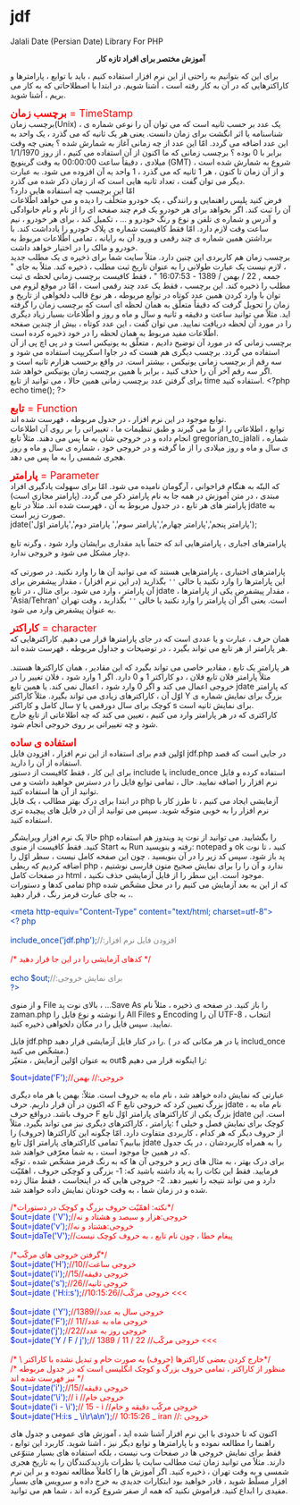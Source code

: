 # jdf
Jalali Date (Persian Date) Library For PHP

<link href="/css/rnm.css" rel="stylesheet" type="text/css" media="all"><title>آموزش مختصر برای افراد تازه کار</title>
<div align=center class="onv1"><b>آموزش مختصر برای افراد تازه کار</b></div>
<P>برای این که بتوانیم به راحتی از این نرم افزار استفاده کنیم ، باید با توابع ، پارامترها و کاراکترهایی که در آن به کار رفته است ، آشنا شویم. در ابتدا با 
اصطلاحاتی که به کار می بریم ، آشنا شوید.</P>
<P><span style="FONT-SIZE: 18px;color:#ff0000"><b>برچسب زمان</b> = TimeStamp</span>
<br>برچسب زمان(Unix) ، یک عدد بر حسب ثانیه است که می توان آن را نوعی شماره ی شناسنامه یا اثر انگشت 
 برای زمان دانست. یعنی هر یک ثانیه که می گذرد ، یک واحد به این عدد اضافه می گردد. امّا این عدد از چه زمانی آغاز به شمارش شده ؟ یعنی چه وقت برابر با 
0 بوده ؟ برچسب زمانی که ما اکنون از آن استفاده می کنیم ، از روز 1/1/1970 میلادی ، دقیقاً ساعت 00:00:00 به وقت گرینویچ (GMT) ، شروع به شمارش شده 
است و از آن زمان تا کنون ، هر 1 ثانیه که می گذرد ، 1 واحد به آن افزوده می شود. به عبارت دیگر می توان گفت ، تعداد ثانیه هایی است که از زمان ذکر 
شده می گذرد.<BR>امّا این برچسب چه استفاده هایی دارد؟<BR>فرض کنید پلیس راهنمایی و رانندگی ، یک خودرو متخلّف را دیده و می خواهد اطّلاعات آن را 
ثبت کند. اگر بخواهد برای هر خودرو یک فرم چند صفحه ای را از نام و نام خانوادگی و آدرس و شماره ی تلفن و نوع و رنگ خودرو و ... ، تکمیل کند ، برای هر خودرو ، 
نیم ساعت وقت لازم دارد. امّا فقط کافیست شماره ی پلاک خودرو را یادداشت کند. با برداشتن همین شماره ی چند رقمی و ورود آن به رایانه ، تمامی اطّلاعات 
مربوط به خودرو و مالک را در اختیار خواهد داشت.<BR>برچسب زمان هم کاربردی این چنین دارد. مثلاً سایت شما برای ذخیره ی یک مطلب جدید ، لازم نیست یک 
عبارت طولانی را به عنوان تاریخ ثبت مطلب ، ذخیره کند. مثلاً به جای " جمعه , 22 / بهمن / 1389 - 16:07:53 " ، فقط کافیست برچسب زمانی لحظه ی ثبت مطلب را ذخیره کند. این 
برچسب ، فقط یک عدد چند رقمی است ، امّا در موقع لزوم می توان با وارد کردن همین عدد کوتاه در توابع مربوطه ، هر نوع قالب دلخواهی از تاریخ و زمان را 
تحویل گرفت که دقیقاً متعلّق به همان لحظه ای است که برچسب زمان را گرفته اید. مثلاً می توانید ساعت و دقیقه و ثانیه و سال و ماه و روز و اطّلاعات بسیار زیاد 
دیگری را در مورد آن لحظه دریافت نمایید. می توان گفت ، این عدد کوتاه ، بیش از چندین صفحه اطّلاعات مفید مربوط به همان لحظه را در خود ذخیره کرده 
است.<BR>برچسب زمانی که در مورد آن توضیح دادیم ، متعلّق به یونیکس است و در پی اچ پی از آن استفاده می گردد. برچسب دیگری هم هست 
که در جاوا اسکریپت استفاده می شود و سه رقم از برچسب زمانی یونیکس ، بیشتر است. در واقع برحسب هزارم ثانیه است و اگر سه رقم آخر آن را حذف کنید ، 
برابر با همین برچسب زمان یونیکس خواهد شد.<BR>برای گرفتن عدد برچسب زمانی همین حالا ، می توانید از تابع time استفاده کنید.
<span dir=ltr align=left>&lt;?php echo time(); ?&gt;</span></P>
<P><span style="FONT-SIZE: 18px;color:#ff0000"><b>تابع</b> = Function</span>
<br>توابع موجود در این نرم افزار ، در جدول مربوطه ، فهرست شده اند.<BR>توابع ، اطلاعاتی را از ما می گیرند و 
طبق تنظیمات ما ، تغییراتی را بر روی آن اطلاعات انجام داده و در خروجی شان به ما پس می دهند. مثلاً تابع gregorian_to_jalali ، شماره ی سال و ماه و روز 
میلادی را از ما گرفته و در خروجی خود ، شماره ی سال و ماه و روز هجری شمسی را به ما پس می دهد.</P>
<P><span style="FONT-SIZE: 18px;color:#ff0000"><B>پارامتر</B> = Parameter</span>
<br>
که البتّه به هنگام فراخوانی ، آرگومان نامیده می شود. امّا برای سهولت یادگیری افراد مبتدی ، در متن آموزش در همه جا به نام پارامتر ذکر می گردد. (پارامتر مجازی است)
<br>
پارامتر های هر تابع ، در جدول مربوط به آن ، فهرست شده اند. مثلاً در تابع jdate به صورت زیر است.<br><SPAN dir=ltr>jdate('پارامتر پنجم','پارامتر چهارم','پارامتر سوم','
پارامتر دوم','پارامتر اوّل');</SPAN><BR><BR>پارامترهای اجباری ، پارامترهایی اند که حتماً باید مقداری برایشان وارد شود ، وگرنه تابع دچار مشکل می شود و 
خروجی ندارد.<BR><BR>پارامترهای اختیاری ، پارامترهایی هستند که می توانید آن ها را وارد نکنید. در صورتی که این پارامترها را وارد نکنید یا خالی <code>''</code> بگذارید 
(در این نرم افزار) ، مقدار پیشفرض برای آن پارامتر ، وارد می شود. برای مثال ، در تابع jdate ، مقدار پیشفرض یکی از پارامترها ، 'Asia/Tehran' است. یعنی اگر آن 
پارامتر را وارد نکنید یا خالی <code>''</code> بگذارید ، وقت تهران به عنوان پیشفرض وارد می شود.</P>
<P><span style="FONT-SIZE: 18px;color:#ff0000"><B>کاراکتر</B> = character</span>
<br>همان حرف ، عبارت و یا عددی است که در جای پارامترها قرار می دهیم. کاراکترهایی که هر پارامتر از هر تابع می تواند بگیرد ، در توضیحات و جداول مربوطه ، فهرست 
شده اند.<BR><BR>هر پارامتر یک تابع ، مقادیر خاصی می تواند بگیرد که این مقادیر ، همان کاراکترها هستند. مثلاً پارامتر فلان تابع فلان ، دو کاراکتر 1 و 0 دارد. 
اگر 1 وارد شود ، فلان تغییر را در خروجی اعمال می کند و اگر 0 وارد شود ، اعمال نمی کند. یا همین تابع jdate که پارامتر اوّل آن ، کاراکترهای زیادی می تواند بگیرد. 
مثلاً کاراکتر Y بزرگ برای نمایش شماره ی سال کامل و کاراکتر y کوچک برای سال دورقمی یا s برای نمایش ثانیه است.<BR>کاراکتری که در هر پارامتر وارد می 
کنیم ، تعیین می کند که چه اطلاعاتی از تابع خارج شود و چه تغییراتی بر روی خروجی انجام شود. 

<P><span style="FONT-SIZE: 18px;color:#ff0000"><b>استفاده ی ساده</b></span><br>
اوّلین قدم برای استفاده از این نرم افزار ، افزودن فایل jdf.php در جایی است که قصد استفاده از آن را دارید.<BR>برای این کار ، فقط کافیست از دستور include یا 
include_once استفاده کرده و فایل نرم افزار را اضافه نمایید. حال ، تمامی توابع فایل را در دسترس خواهید داشت و می توانید از آن ها استفاده کنید.<BR>در ابتدا 
برای درک بهتر مطالب ، یک فایل php آزمایشی ایجاد می کنیم ، تا طرز کار با نرم افزار را به خوبی متوجّه شوید. سپس می توانید از آن در فایل های پیچیده تری 
استفاده کنید. 
<P>حالا یک نرم افزار ویرایشگر php را بگشایید. می توانید از نوت پد ویندوز هم استفاده کنید. فقط کافیست از منوی Start به Run رفته و بنویسید: notepad و ok 
کنید ، تا نوت پد باز شود. سپس کد زیر را در آن بنویسید . چون این صفحه کامل نیست ، سطر اوّل را اضافه کردیم که ربطی php ندارد و آن را را برای نمایش 
صحیح متون فارسی نوشتیم ، در صفحات کامل html ، موجود است. این سطر را از فایل آزمایشی حذف نکنید.<BR>تمامی کدها و دستورات php که از این به بعد 
آزمایش می کنیم را در محل مشخّص شده ، به جای عبارت قرمز رنگ ، قرار دهید.</P>

<P dir=ltr align=left><FONT color=#003bb5>&lt;meta http-equiv="Content-Type" content="text/html; charset=utf-8"&gt;<BR>&lt;?
php<BR><BR>include_once('jdf.php');<FONT color=#807e7e>//:افزودن فایل نرم افزار</FONT><BR><BR></FONT><FONT color=#003bb5><FONT 
color=#ff0000>/* کدهای آزمایشی را در این جا قرار دهید */</FONT><BR><BR>echo $out;<FONT color=#807e7e>//:برای نمایش 
خروجی<BR></FONT>?&gt;</FONT></P>
<P>و از منوی File بالای نوت پد ، ...Save As را باز کنید. در صفحه ی ذخیره ، مثلاً نام zaman.php را نوشته و نوع فایل را All Files و Encoding آن را UTF-8 ، 
انتخاب نمایید. سپس فایل را در مکان دلخواهی ذخیره کنید.</P>
<P>فایل jdf.php را در کنار فایل آزمایشی قرار دهید. ( یا در هر مکانی که در includ_once مشخّص می کنید.)<BR>به عنوان اوّلین آزمایش ، متغیّر out$ را اینگونه 
قرار می دهیم:</P>
<P dir=ltr align=left><FONT color=#0021e9>$out=jdate('F');</FONT><FONT color=#ff0000>//خروجی:// بهمن</FONT></P>
<P>عبارتی که نمایش داده خواهد شد ، نام ماه به حروف است. مثلاً: بهمن یا هر ماه دیگری که اکنون در آن قرار داریم. حرف F بزرگ تعیین کرد که خروجی تابع 
jdate ، نام ماه به حروف باشد. درواقع حرف F بزرگ یکی از کاراکترهای پارامتر اوّل تابع jdate است. این پارامتر ، کاراکترهای دیگری نیز می تواند بگیرد. مثلاً: f 
کوچک برای نمایش فصل و خیلی از حروف دیگر که هر کدام ، کاربردی متفاوت دارد. امّا چگونه این کاراکترها (حروف) را بیابیم؟ تمامی کاراکترهای پارامتر اوّل تابع 
jdate را به همراه کاربردشان ، در یک جدول که در همین جا موجود است ، به شما معرّفی خواهند شد.<BR>برای درک بهتر ، به مثال های زیر و خروجی آن ها که 
به رنگ قرمز مشخّص شده ، توجّه فرمایید. فقط این نکات را به یاد داشته باشید که: 1- بزرگی و کوچکی حروف ، اهمّیّت دارد و می تواند نتیجه را تغییر دهد. 2- 
خروجی هایی که در اینجاست ، فقط مثال زده شده و در زمان شما ، به وقت خودتان نمایش داده خواهند شد.</P>
<P dir=ltr align=left><FONT color=#0021e9><FONT color=#ff0000>/*نکته: اهمّیّت حروف بزرگ و کوچک در دستورات*/<BR></FONT>$out=jdate
('V');</FONT><FONT color=#ff0000>//خروجی:هزار و سیصد و هشتاد و نه<BR><FONT color=#0021e9>$out=jdate('v');</FONT><FONT 
color=#ff0000>//خروجی:هشتاد و نه<BR><FONT color=#0021e9>$out=jdaTe('V');</FONT><FONT color=#ff0000>//پیغام خطا ، چون نام تابع ، به 
حروف کوچک نیست<BR><BR><FONT color=#ff0000>/*گرفتن خروجی های مرکّب*/<BR><FONT color=#0021e9>$out=jdate('H');</FONT><FONT 
color=#ff0000>//خروجی ساعت//10<BR><FONT color=#0021e9>$out=jdate('i');</FONT><FONT color=#ff0000>//خروجی 
دقیقه//15</FONT><BR></FONT><FONT color=#0021e9>$out=jdate('s');</FONT>//خروجی ثانیه//26<BR><FONT color=#0021e9>$out=jdate
('H:i:s');</FONT><FONT color=#ff0000>//10:15:26//خروجی مرکّب &lt;&lt;&lt;<BR></FONT><BR><FONT color=#0021e9>$out=jdate
('Y');</FONT><FONT color=#ff0000>//خروجی سال به عدد//1389<BR><FONT color=#0021e9>$out=jdate('F');</FONT><FONT color=#ff0000>//
خروجی ماه به عدد//11</FONT><BR></FONT><FONT color=#0021e9>$out=jdate('j');</FONT>//خروجی روز به عدد//22<BR><FONT 
color=#0021e9>$out=jdate('Y / F / j');</FONT><FONT color=#ff0000>// 1389 / 11 / 22 //خروجی مرکّب &lt;&lt;&lt;<BR><BR>/* \ خارج کردن بعضی 
کاراکترها (حروف) به صورت خام و تبدیل نشده با کاراکتر*/<BR>/* منظور از کاراکتر ، تمامی حروف بزرگ و کوچک انگلیسی است که در جدول مربوطه نیز فهرست شده اند */<br><FONT color=#0021e9>$out=jdate('i');</FONT><FONT color=#ff0000>//خروجی 
دقیقه//15<BR><FONT color=#0021e9>$out=jdate('\i');</FONT><FONT color=#ff0000>// i //خروجی خام</FONT><BR></FONT><FONT 
color=#0021e9>$out=jdate('i - \i');</FONT><FONT color=#ff0000>// 15 - i //خروجی مرکّب دقیقه و خام<BR></FONT><FONT 
color=#0021e9>$out=jdate('H:i:s _ \i\r\a\n');</FONT><FONT color=#ff0000>// 10:15:26 _ iran //:
خروجی</FONT></FONT></FONT></FONT></FONT></FONT></P>

<P>اکنون که تا حدودی با این نرم افزار آشنا شده اید ، آموزش های عمومی و جدول های راهنما را مطالعه نموده و با پارامترها و توابع دیگر نیز ، آشنا شوید. 
کاربرد این توابع ، فقط برای نمایش خروجی ها در صفحات وب نیست ، بلکه استفاده های بسیار متنوّعی دارند. مثلاً می توانید زمان ثبت مطالب سایت یا نظرات 
بازدیدکنندگان را به تاریخ هجری شمسی و به وقت تهران ، ذخیره کنید. اگر آموزش ها را کاملاً مطالعه نموده و بر این نرم افزار مسلّط شوید ، قادر خواهید بود 
ابتکارات جدیدی به خرج داده و سرویس های بسیار مفیدی را ابداع کنید. فراموش نکنید که همه از صفر شروع کرده اند ، شما هم می توانید.</P>


